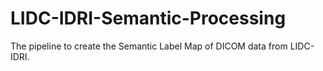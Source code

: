 # LIDC-IDRI-Semantic-Processing
The pipeline to create the Semantic Label Map of DICOM data from LIDC-IDRI.
